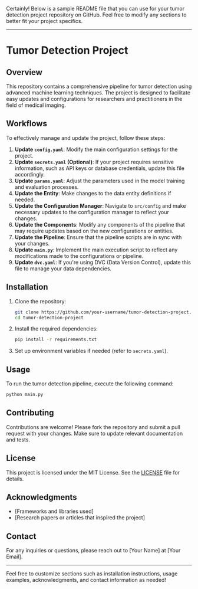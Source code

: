 Certainly! Below is a sample README file that you can use for your tumor detection project repository on GitHub. Feel free to modify any sections to better fit your project specifics.

---

# Tumor Detection Project

## Overview

This repository contains a comprehensive pipeline for tumor detection using advanced machine learning techniques. The project is designed to facilitate easy updates and configurations for researchers and practitioners in the field of medical imaging.

## Workflows

To effectively manage and update the project, follow these steps:

1. **Update `config.yaml`**: Modify the main configuration settings for the project.
2. **Update `secrets.yaml` (Optional)**: If your project requires sensitive information, such as API keys or database credentials, update this file accordingly.
3. **Update `params.yaml`**: Adjust the parameters used in the model training and evaluation processes.
4. **Update the Entity**: Make changes to the data entity definitions if needed.
5. **Update the Configuration Manager**: Navigate to `src/config` and make necessary updates to the configuration manager to reflect your changes.
6. **Update the Components**: Modify any components of the pipeline that may require updates based on the new configurations or entities.
7. **Update the Pipeline**: Ensure that the pipeline scripts are in sync with your changes.
8. **Update `main.py`**: Implement the main execution script to reflect any modifications made to the configurations or pipeline.
9. **Update `dvc.yaml`**: If you're using DVC (Data Version Control), update this file to manage your data dependencies.

## Installation

1. Clone the repository:
   ```bash
   git clone https://github.com/your-username/tumor-detection-project.git
   cd tumor-detection-project
   ```

2. Install the required dependencies:
   ```bash
   pip install -r requirements.txt
   ```

3. Set up environment variables if needed (refer to `secrets.yaml`).

## Usage

To run the tumor detection pipeline, execute the following command:
```bash
python main.py
```

## Contributing

Contributions are welcome! Please fork the repository and submit a pull request with your changes. Make sure to update relevant documentation and tests.

## License

This project is licensed under the MIT License. See the [LICENSE](LICENSE) file for details.

## Acknowledgments

- [Frameworks and libraries used]
- [Research papers or articles that inspired the project]

## Contact

For any inquiries or questions, please reach out to [Your Name] at [Your Email].

---

Feel free to customize sections such as installation instructions, usage examples, acknowledgments, and contact information as needed!
